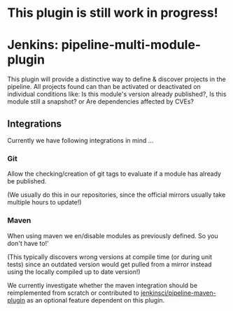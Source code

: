 # This plugin is still work in progress!

# Jenkins: pipeline-multi-module-plugin
This plugin will provide a distinctive way to define & discover projects in the pipeline.
All projects found can than be activated or deactivated on individual conditions like: Is this module's version already published?, Is this module still a snapshot? or Are dependencies affected by CVEs?

## Integrations
Currently we have following integrations in mind ...

### Git
Allow the checking/creation of git tags to evaluate if a module has already be published.

(We usually do this in our repositories, since the official mirrors usually take multiple hours to update!)

### Maven
When using maven we en/disable modules as previously defined. So you don't have to!'

(This typically discovers wrong versions at compile time (or during unit tests) since an outdated version would get pulled from a mirror instead using the locally compiled up to date version!)

We currently investigate whether the maven integration should be reimplemented from scratch or contributed to [jenkinsci/pipeline-maven-plugin](https://github.com/jenkinsci/pipeline-maven-plugin) as an optional feature dependent on this plugin.

